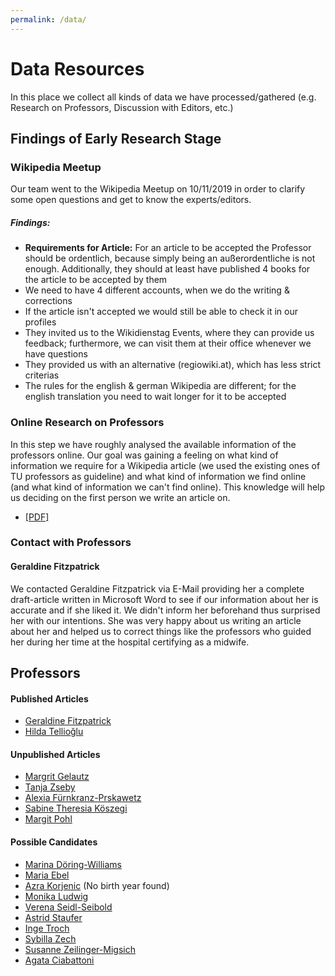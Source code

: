 ```yaml
---
permalink: /data/
---
```


# Data Resources
In this place we collect all kinds of data we have processed/gathered (e.g. Research on Professors, Discussion with Editors, etc.)

## Findings of Early Research Stage
### Wikipedia Meetup
Our team went to the Wikipedia Meetup on 10/11/2019 in order to clarify some open questions and get to know the experts/editors.

##### Findings:
- **Requirements for Article:** For an article to be accepted the Professor should be ordentlich, because simply being an außerordentliche is not enough. Additionally, they should at least have published 4 books for the article to be accepted by them
- We need to have 4 different accounts, when we do the writing & corrections
- If the article isn't accepted we would still be able to check it in our profiles
- They invited us to the Wikidienstag Events, where they can provide us feedback; furthermore, we can visit them at their office whenever we have questions
- They provided us with an alternative (regiowiki.at), which has less strict criterias
- The rules for the english & german Wikipedia are different; for the english translation you need to wait longer for it to be accepted

### Online Research on Professors
In this step we have roughly analysed the available information of the professors online. Our goal was gaining a feeling on what kind of information we require for a Wikipedia article (we used the existing ones of TU professors as guideline) and what kind of information we find online (and what kind of information we can't find online). This knowledge will help us deciding on the first person we write an article on.

- [\[PDF\]](../../assets/OnlineResearch-on-Professors.pdf)

### Contact with Professors
#### Geraldine Fitzpatrick
We contacted Geraldine Fitzpatrick via E-Mail providing her a complete draft-article written in Microsoft Word to see if our information about her is accurate and if she liked it. We didn't inform her beforehand thus surprised her with our intentions. She was very happy about us writing an article about her and helped us to correct things like the professors who guided her during her time at the hospital certifying as a midwife.

## Professors
#### Published Articles
- [Geraldine Fitzpatrick](fitzpatrick)
- [Hilda Tellioğlu](tellioglu)

#### Unpublished Articles
- [Margrit Gelautz](gelautz)
- [Tanja Zseby](zseby)
- [Alexia Fürnkranz-Prskawetz](fuernkranz-prskawetz)
- [Sabine Theresia Köszegi](koeszegi)
- [Margit Pohl](pohl)

#### Possible Candidates
- [Marina Döring-Williams](https://www.tuwien.at/tu-wien/organisation/zentrale-services/genderkompetenz/frauenspuren/frauenspuren-heute/professorinnen/marina-doering-williams/)
- [Maria Ebel](https://www.tuwien.at/tu-wien/organisation/zentrale-services/genderkompetenz/frauenspuren/frauenspuren-heute/professorinnen/maria-ebel/)
- [Azra Korjenic](https://www.tuwien.at/tu-wien/organisation/zentrale-services/genderkompetenz/frauenspuren/frauenspuren-heute/professorinnen/azra-korjenic/) (No birth year found)
- [Monika Ludwig](ludwig)
- [Verena Seidl-Seibold](https://www.tuwien.at/tu-wien/organisation/zentrale-services/genderkompetenz/frauenspuren/frauenspuren-heute/professorinnen/verena-seidl-seibold/)
- [Astrid Staufer](https://www.tuwien.at/tu-wien/organisation/zentrale-services/genderkompetenz/frauenspuren/frauenspuren-heute/professorinnen/astrid-staufer/)
- [Inge Troch](https://www.tuwien.at/tu-wien/organisation/zentrale-services/genderkompetenz/frauenspuren/frauenspuren-heute/professorinnen/inge-troch/)
- [Sybilla Zech](https://www.tuwien.at/tu-wien/organisation/zentrale-services/genderkompetenz/frauenspuren/frauenspuren-heute/professorinnen/sybilla-zech/)
- [Susanne Zeilinger-Migsich](https://www.tuwien.at/tu-wien/organisation/zentrale-services/genderkompetenz/frauenspuren/frauenspuren-heute/professorinnen/susanne-zeiliner-migsich/)
- [Agata Ciabattoni](https://www.tuwien.at/tu-wien/organisation/zentrale-services/genderkompetenz/frauenspuren/frauenspuren-heute/professorinnen/agata-ciabattoni/)
